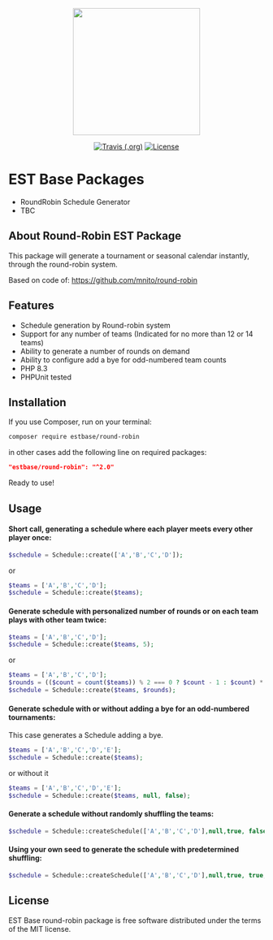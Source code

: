 <p align="center"><img width="250" src="https://i.imgur.com/q54g9NC.png"></p>

<p align="center">
<a href="https://travis-ci.com/estbase/round-robin"><img alt="Travis (.org)" src="https://api.travis-ci.com/estbase/round-robin.svg?branch=master" alt="Continue Integration"></a>
<a href="https://opensource.org/licenses/MIT"><img src="https://img.shields.io/badge/license-MIT-green.svg" alt="License"></a>
</p>

# EST Base Packages
- RoundRobin Schedule Generator
- TBC

## About Round-Robin EST Package

This package will generate a tournament or seasonal calendar instantly, through the round-robin system.

Based on code of: https://github.com/mnito/round-robin

## Features
- Schedule generation by Round-robin system
- Support for any number of teams (Indicated for no more than 12 or 14 teams)
- Ability to generate a number of rounds on demand
- Ability to configure add a bye for odd-numbered team counts
- PHP 8.3
- PHPUnit tested

## Installation
If you use Composer, run on your terminal:
```sh
composer require estbase/round-robin
```

in other cases add the following line on required packages:

```json
"estbase/round-robin": "^2.0"
```

Ready to use!

## Usage

#### Short call, generating a schedule where each player meets every other player once:
```php
$schedule = Schedule::create(['A','B','C','D']);
```

or

```php
$teams = ['A','B','C','D'];
$schedule = Schedule::create($teams);
```

#### Generate schedule with personalized number of rounds or on each team plays with other team twice:
```php
$teams = ['A','B','C','D'];
$schedule = Schedule::create($teams, 5);
```

or

```php
$teams = ['A','B','C','D'];
$rounds = (($count = count($teams)) % 2 === 0 ? $count - 1 : $count) * 2;
$schedule = Schedule::create($teams, $rounds);
```

#### Generate schedule with or without adding a bye for an odd-numbered tournaments:
This case generates a Schedule adding a bye.
```php
$teams = ['A','B','C','D','E'];
$schedule = Schedule::create($teams);
```

or without it

```php
$teams = ['A','B','C','D','E'];
$schedule = Schedule::create($teams, null, false);
```

#### Generate a schedule without randomly shuffling the teams:
```php
$schedule = Schedule::createSchedule(['A','B','C','D'],null,true, false);
```

#### Using your own seed to generate the schedule with predetermined shuffling:
```php
$schedule = Schedule::createSchedule(['A','B','C','D'],null,true, true, 9);
```

## License
EST Base round-robin package is free software distributed under the terms of the MIT license.